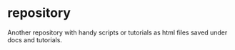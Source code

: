 # repository
Another repository with handy scripts or tutorials as html files saved under docs and tutorials.
